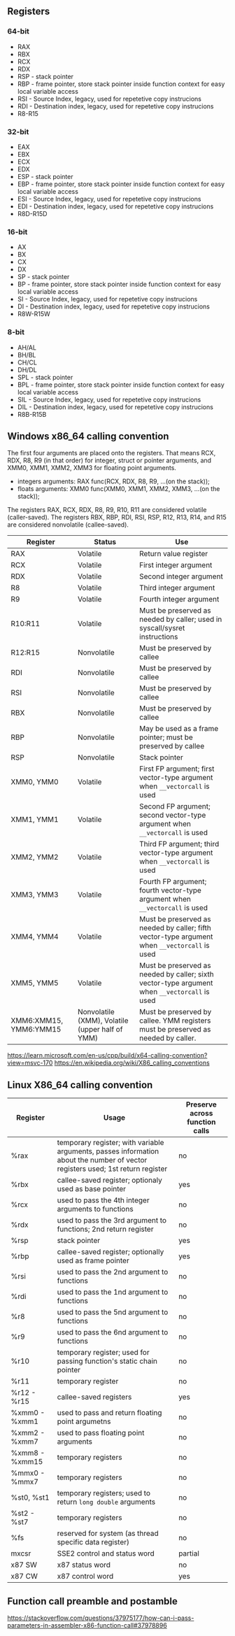 ## Registers
### 64-bit
- RAX
- RBX
- RCX
- RDX
- RSP - stack pointer
- RBP - frame pointer, store stack pointer inside function context for easy local variable access
- RSI - Source Index, legacy, used for repetetive copy instrucions
- RDI - Destination index, legacy, used for repetetive copy instrucions
- R8-R15
### 32-bit
- EAX
- EBX
- ECX
- EDX
- ESP - stack pointer
- EBP - frame pointer, store stack pointer inside function context for easy local variable access
- ESI - Source Index, legacy, used for repetetive copy instrucions
- EDI - Destination index, legacy, used for repetetive copy instrucions
- R8D-R15D
### 16-bit
- AX
- BX
- CX
- DX
- SP - stack pointer
- BP - frame pointer, store stack pointer inside function context for easy local variable access
- SI - Source Index, legacy, used for repetetive copy instrucions
- DI - Destination index, legacy, used for repetetive copy instrucions
- R8W-R15W
### 8-bit
- AH/AL
- BH/BL
- CH/CL
- DH/DL
- SPL - stack pointer
- BPL - frame pointer, store stack pointer inside function context for easy local variable access
- SIL - Source Index, legacy, used for repetetive copy instrucions
- DIL - Destination index, legacy, used for repetetive copy instrucions
- R8B-R15B

## Windows x86_64 calling convention
The first four arguments are placed onto the registers. That means RCX, RDX, R8, R9 (in that order) for integer, struct or pointer arguments, and XMM0, XMM1, XMM2, XMM3 for floating point arguments.

- integers arguments: RAX func(RCX, RDX, R8, R9, ...(on the stack));
- floats arguments: XMM0 func(XMM0, XMM1, XMM2, XMM3, ...(on the stack));

The registers RAX, RCX, RDX, R8, R9, R10, R11 are considered volatile (caller-saved).
The registers RBX, RBP, RDI, RSI, RSP, R12, R13, R14, and R15 are considered nonvolatile (callee-saved).

Register | Status | Use
--- | --- | ---
RAX | Volatile | Return value register
RCX | Volatile | First integer argument
RDX | Volatile | Second integer argument
R8 | Volatile | Third integer argument
R9 | Volatile | Fourth integer argument
R10:R11 | Volatile | Must be preserved as needed by caller; used in syscall/sysret instructions
R12:R15 | Nonvolatile | Must be preserved by callee
RDI | Nonvolatile | Must be preserved by callee
RSI | Nonvolatile | Must be preserved by callee
RBX | Nonvolatile | Must be preserved by callee
RBP | Nonvolatile | May be used as a frame pointer; must be preserved by callee
RSP | Nonvolatile | Stack pointer
XMM0, YMM0 | Volatile | First FP argument; first vector-type argument when `__vectorcall` is used
XMM1, YMM1 | Volatile | Second FP argument; second vector-type argument when `__vectorcall` is used
XMM2, YMM2 | Volatile | Third FP argument; third vector-type argument when `__vectorcall` is used
XMM3, YMM3 | Volatile | Fourth FP argument; fourth vector-type argument when `__vectorcall` is used
XMM4, YMM4 | Volatile | Must be preserved as needed by caller; fifth vector-type argument when `__vectorcall` is used
XMM5, YMM5 | Volatile | Must be preserved as needed by caller; sixth vector-type argument when `__vectorcall` is used
XMM6:XMM15, YMM6:YMM15 | Nonvolatile (XMM), Volatile (upper half of YMM) | Must be preserved by callee. YMM registers must be preserved as needed by caller.

https://learn.microsoft.com/en-us/cpp/build/x64-calling-convention?view=msvc-170
https://en.wikipedia.org/wiki/X86_calling_conventions

## Linux X86_64 calling convention
Register | Usage | Preserve across function calls
--- | --- | ---
%rax | temporary register; with variable arguments, passes information about the number of vector registers used; 1st return register | no
%rbx | callee-saved register; optionaly used as base pointer | yes
%rcx | used to pass the 4th integer arguments to functions | no
%rdx | used to pass the 3rd argument to functions; 2nd return register | no
%rsp | stack pointer | yes
%rbp | callee-saved register; optionally used as frame pointer | yes
%rsi | used to pass the 2nd argument to functions | no
%rdi | used to pass the 1nd argument to functions | no
%r8  | used to pass the 5nd argument to functions | no
%r9  | used to pass the 6nd argument to functions | no
%r10 | temporary register; used for passing function's static chain pointer | no
%r11 | temporary register | no
%r12 - %r15 | callee-saved registers | yes
%xmm0 - %xmm1 | used to pass and return floating point argumetns | no
%xmm2 - %xmm7 | used to pass floating point arguments | no
%xmm8 - %xmm15 | temporary registers | no
%mmx0 - %mmx7  | temporary registers | no
%st0,  %st1 | temporary registers; used to return `long double` arguments | no
%st2 - %st7 | temporary registers | no
%fs | reserved for system (as thread specific data register) | no
mxcsr | SSE2 control and status word | partial
x87 SW | x87 status word | no
x87 CW | x87 control word | yes

## Function call preamble and postamble
https://stackoverflow.com/questions/37975177/how-can-i-pass-parameters-in-assembler-x86-function-call#37978896